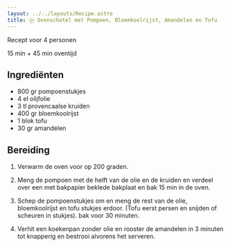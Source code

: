 ```yaml
---
layout: ../../layouts/Recipe.astro
title: Ⓥ Ovenschotel met Pompoen, Bloemkoolrijst, Amandelen en Tofu
---
```



R﻿ecept voor 4 personen

1﻿5 min + 45 min oventijd

## Ingrediënten

* 8﻿00 gr pompoenstukjes
* 4﻿ el olijfolie
* 3﻿ tl provencaalse kruiden
* 4﻿00 gr bloemkoolrijst
* 1﻿ blok tofu
* 3﻿0 gr amandelen

## Bereiding

1. V﻿erwarm de oven voor op 200 graden.


2. M﻿eng de pompoen met de helft van de olie en de kruiden en verdeel over een met bakpapier beklede bakplaat en bak 15 min in de oven.
3. S﻿chep de pompoenstukjes om en meng de rest van de olie, bloemkoolrijst en tofu stukjes erdoor. (Tofu eerst persen en snijden of scheuren in stukjes). bak voor 30 minuten.
4. Verhit een koekenpan zonder olie en rooster de amandelen in 3 minuten tot knapperig en bestrooi alvorens het serveren.